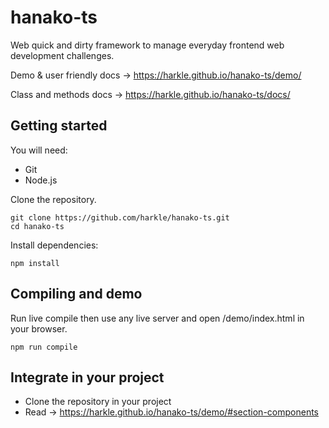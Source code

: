 # hanako-ts
Web quick and dirty framework to manage everyday frontend web development challenges.

Demo & user friendly docs → https://harkle.github.io/hanako-ts/demo/

Class and methods docs → https://harkle.github.io/hanako-ts/docs/

## Getting started
You will need:

* Git
* Node.js

Clone the repository.

```
git clone https://github.com/harkle/hanako-ts.git
cd hanako-ts
```

Install dependencies:

```
npm install
```

## Compiling and demo

Run live compile then use any live server and open /demo/index.html in your browser.

```
npm run compile
```

## Integrate in your project

- Clone the repository in your project
- Read → https://harkle.github.io/hanako-ts/demo/#section-components

